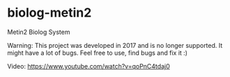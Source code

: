 # biolog-metin2
 Metin2 Biolog System
 
 Warning: This project was developed in 2017 and is no longer supported. It might have a lot of bugs. Feel free to use, find bugs and fix it :)
 
 Video: https://www.youtube.com/watch?v=qoPnC4tdaj0
